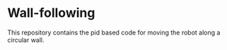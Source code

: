 # Wall-following
This repository contains the pid based code for moving the robot along a circular wall.

